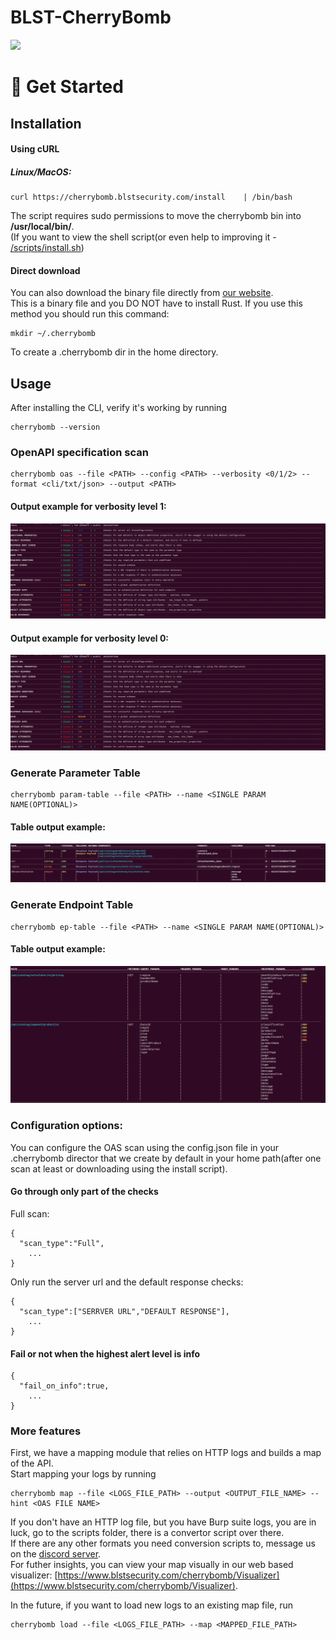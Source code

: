 # BLST-CherryBomb


<img src="https://user-images.githubusercontent.com/58718316/174298977-563a96a2-4e4f-470a-88f3-cd71dcb44ade.png">

# 🐾 Get Started
## Installation
#### Using cURL
##### Linux/MacOS:
```
curl https://cherrybomb.blstsecurity.com/install	| /bin/bash
```
The script requires sudo permissions to move the cherrybomb bin into <b>/usr/local/bin/</b>.</br>
(If you want to view the shell script(or even help to improving it - [/scripts/install.sh](/scripts/install.sh))
#### Direct download
You can also download the binary file directly from [our website](https://www.blstsecurity.com/cherrybomb).
<br />
This is a binary file and you DO NOT have to install Rust.
If you use this method you should run this command:
```
mkdir ~/.cherrybomb
```
To create a .cherrybomb dir in the home directory.

## Usage
After installing the CLI, verify it's working by running
```
cherrybomb --version
```

### OpenAPI specification scan
```
cherrybomb oas --file <PATH> --config <PATH> --verbosity <0/1/2> --format <cli/txt/json> --output <PATH>
```
#### Output example for verbosity level 1:
![checks_table](/images/checks_table.png)
#### Output example for verbosity level 0:
![alerts_table](/images/checks_table.png)

### Generate Parameter Table
```
cherrybomb param-table --file <PATH> --name <SINGLE PARAM NAME(OPTIONAL)>
```
#### Table output example:
![param_table](/images/param_table.png)

### Generate Endpoint Table
```
cherrybomb ep-table --file <PATH> --name <SINGLE PARAM NAME(OPTIONAL)>
```
#### Table output example:
![ep_table](/images/ep_table.png)

### Configuration options:
You can configure the OAS scan using the config.json file in your .cherrybomb director that we create by default in your home path(after one scan at least or downloading using the install script).
#### Go through only part of the checks
Full scan:
```
{
  "scan_type":"Full",
	...
}
```
Only run the server url and the default response checks: 
```
{
  "scan_type":["SERRVER URL","DEFAULT RESPONSE"],
	...
}
```
#### Fail or not when the highest alert level is info
```
{
  "fail_on_info":true,
	...
}
```
### More features
First, we have a mapping module that relies on HTTP logs and builds a map of the API.
<br />
Start mapping your logs by running
```
cherrybomb map --file <LOGS_FILE_PATH> --output <OUTPUT_FILE_NAME> --hint <OAS FILE NAME>
```

If you don't have an HTTP log file, but you have Burp suite logs, you are in luck, go to the scripts folder, there is a convertor script over there.
<br />
If there are any other formats you need conversion scripts to, message us on the [discord server](https://discord.gg/WdHhv4DqwU).
<br />
For futher insights, you can view your map visually in our web based visualizer: [https://www.blstsecurity.com/cherrybomb/Visualizer](https://www.blstsecurity.com/cherrybomb/Visualizer).

In the future, if you want to load new logs to an existing map file, run
```
cherrybomb load --file <LOGS_FILE_PATH> --map <MAPPED_FILE_PATH>
```
